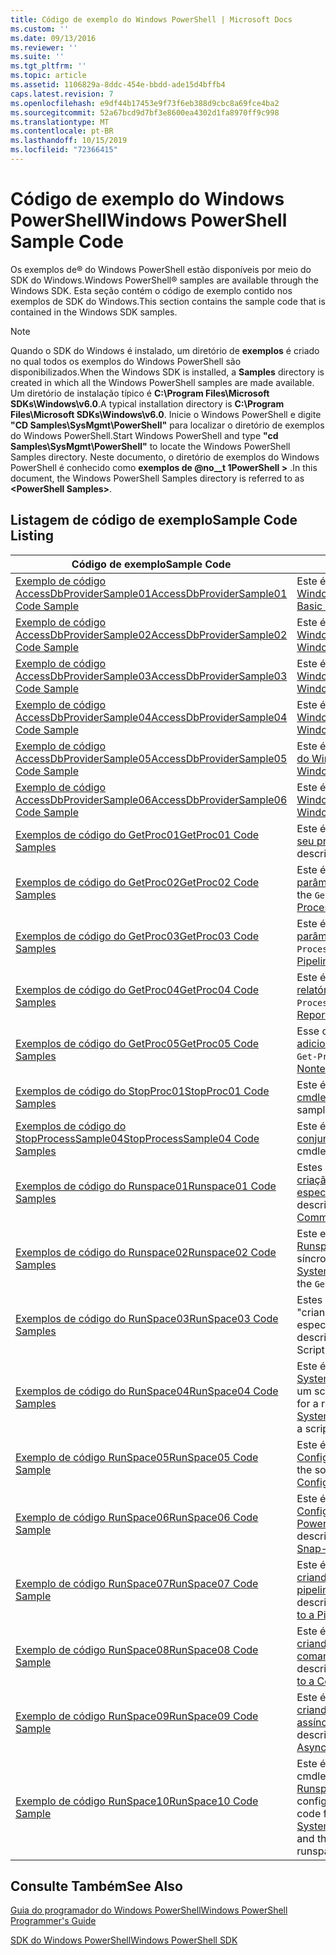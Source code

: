 ```yaml
---
title: Código de exemplo do Windows PowerShell | Microsoft Docs
ms.custom: ''
ms.date: 09/13/2016
ms.reviewer: ''
ms.suite: ''
ms.tgt_pltfrm: ''
ms.topic: article
ms.assetid: 1106829a-8ddc-454e-bbdd-ade15d4bffb4
caps.latest.revision: 7
ms.openlocfilehash: e9df44b17453e9f73f6eb388d9cbc8a69fce4ba2
ms.sourcegitcommit: 52a67bcd9d7bf3e8600ea4302d1fa8970ff9c998
ms.translationtype: MT
ms.contentlocale: pt-BR
ms.lasthandoff: 10/15/2019
ms.locfileid: "72366415"
---
```

# <a name="windows-powershell-sample-code"></a><span data-ttu-id="4e2bf-102">Código de exemplo do Windows PowerShell</span><span class="sxs-lookup"><span data-stu-id="4e2bf-102">Windows PowerShell Sample Code</span></span>

<span data-ttu-id="4e2bf-103">Os exemplos de® do Windows PowerShell estão disponíveis por meio do SDK do Windows.</span><span class="sxs-lookup"><span data-stu-id="4e2bf-103">Windows PowerShell® samples are available through the Windows SDK.</span></span> <span data-ttu-id="4e2bf-104">Esta seção contém o código de exemplo contido nos exemplos de SDK do Windows.</span><span class="sxs-lookup"><span data-stu-id="4e2bf-104">This section contains the sample code that is contained in the Windows SDK samples.</span></span>

> [!NOTE]
> <span data-ttu-id="4e2bf-105">Quando o SDK do Windows é instalado, um diretório de **exemplos** é criado no qual todos os exemplos do Windows PowerShell são disponibilizados.</span><span class="sxs-lookup"><span data-stu-id="4e2bf-105">When the Windows SDK is installed, a **Samples** directory is created in which all the Windows PowerShell samples are made available.</span></span> <span data-ttu-id="4e2bf-106">Um diretório de instalação típico é **C:\Program Files\Microsoft SDKs\Windows\v6.0**.</span><span class="sxs-lookup"><span data-stu-id="4e2bf-106">A typical installation directory is **C:\Program Files\Microsoft SDKs\Windows\v6.0**.</span></span>
> <span data-ttu-id="4e2bf-107">Inicie o Windows PowerShell e digite **"CD Samples\SysMgmt\PowerShell"** para localizar o diretório de exemplos do Windows PowerShell.</span><span class="sxs-lookup"><span data-stu-id="4e2bf-107">Start Windows PowerShell and type **"cd Samples\SysMgmt\PowerShell"** to locate the Windows PowerShell Samples directory.</span></span> <span data-ttu-id="4e2bf-108">Neste documento, o diretório de exemplos do Windows PowerShell é conhecido como **exemplos de @no__t 1PowerShell >** .</span><span class="sxs-lookup"><span data-stu-id="4e2bf-108">In this document, the Windows PowerShell Samples directory is referred to as **\<PowerShell Samples>**.</span></span>

## <a name="sample-code-listing"></a><span data-ttu-id="4e2bf-109">Listagem de código de exemplo</span><span class="sxs-lookup"><span data-stu-id="4e2bf-109">Sample Code Listing</span></span>

|<span data-ttu-id="4e2bf-110">Código de exemplo</span><span class="sxs-lookup"><span data-stu-id="4e2bf-110">Sample Code</span></span>|<span data-ttu-id="4e2bf-111">Descrição</span><span class="sxs-lookup"><span data-stu-id="4e2bf-111">Description</span></span>|
|-----------------|-----------------|
|[<span data-ttu-id="4e2bf-112">Exemplo de código AccessDbProviderSample01</span><span class="sxs-lookup"><span data-stu-id="4e2bf-112">AccessDbProviderSample01 Code Sample</span></span>](./accessdbprovidersample01-code-sample.md)|<span data-ttu-id="4e2bf-113">Este é o provedor descrito em [criando um provedor básico do Windows PowerShell](./creating-a-basic-windows-powershell-provider.md).</span><span class="sxs-lookup"><span data-stu-id="4e2bf-113">This is the provider described in [Creating a Basic Windows PowerShell Provider](./creating-a-basic-windows-powershell-provider.md).</span></span>|
|[<span data-ttu-id="4e2bf-114">Exemplo de código AccessDbProviderSample02</span><span class="sxs-lookup"><span data-stu-id="4e2bf-114">AccessDbProviderSample02 Code Sample</span></span>](./accessdbprovidersample02-code-sample.md)|<span data-ttu-id="4e2bf-115">Este é o provedor descrito em [criando um provedor de unidade do Windows PowerShell](./creating-a-windows-powershell-drive-provider.md).</span><span class="sxs-lookup"><span data-stu-id="4e2bf-115">This is the provider described in [Creating a Windows PowerShell Drive Provider](./creating-a-windows-powershell-drive-provider.md).</span></span>|
|[<span data-ttu-id="4e2bf-116">Exemplo de código AccessDbProviderSample03</span><span class="sxs-lookup"><span data-stu-id="4e2bf-116">AccessDbProviderSample03 Code Sample</span></span>](./accessdbprovidersample03-code-sample.md)|<span data-ttu-id="4e2bf-117">Este é o provedor descrito em [criando um provedor de item do Windows PowerShell](./creating-a-windows-powershell-item-provider.md).</span><span class="sxs-lookup"><span data-stu-id="4e2bf-117">This is the provider described in [Creating a Windows PowerShell Item Provider](./creating-a-windows-powershell-item-provider.md).</span></span>|
|[<span data-ttu-id="4e2bf-118">Exemplo de código AccessDbProviderSample04</span><span class="sxs-lookup"><span data-stu-id="4e2bf-118">AccessDbProviderSample04 Code Sample</span></span>](./accessdbprovidersample04-code-sample.md)|<span data-ttu-id="4e2bf-119">Este é o provedor descrito em [criando um provedor de contêiner do Windows PowerShell](./creating-a-windows-powershell-container-provider.md).</span><span class="sxs-lookup"><span data-stu-id="4e2bf-119">This is the provider described in [Creating a Windows PowerShell Container Provider](./creating-a-windows-powershell-container-provider.md).</span></span>|
|[<span data-ttu-id="4e2bf-120">Exemplo de código AccessDbProviderSample05</span><span class="sxs-lookup"><span data-stu-id="4e2bf-120">AccessDbProviderSample05 Code Sample</span></span>](./accessdbprovidersample05-code-sample.md)|<span data-ttu-id="4e2bf-121">Este é o provedor descrito em [criando um provedor de navegação do Windows PowerShell](./creating-a-windows-powershell-navigation-provider.md).</span><span class="sxs-lookup"><span data-stu-id="4e2bf-121">This is the provider described in [Creating a Windows PowerShell Navigation Provider](./creating-a-windows-powershell-navigation-provider.md).</span></span>|
|[<span data-ttu-id="4e2bf-122">Exemplo de código AccessDbProviderSample06</span><span class="sxs-lookup"><span data-stu-id="4e2bf-122">AccessDbProviderSample06 Code Sample</span></span>](./accessdbprovidersample06-code-sample.md)|<span data-ttu-id="4e2bf-123">Este é o provedor descrito em [criando um provedor de conteúdo do Windows PowerShell](./creating-a-windows-powershell-content-provider.md).</span><span class="sxs-lookup"><span data-stu-id="4e2bf-123">This is the provider described in [Creating a Windows PowerShell Content Provider](./creating-a-windows-powershell-content-provider.md).</span></span>|
|[<span data-ttu-id="4e2bf-124">Exemplos de código do GetProc01</span><span class="sxs-lookup"><span data-stu-id="4e2bf-124">GetProc01 Code Samples</span></span>](./getproc01-code-samples.md)|<span data-ttu-id="4e2bf-125">Este é o exemplo de cmdlet `Get-Process` básico descrito em [criando seu primeiro cmdlet](../cmdlet/creating-a-cmdlet-without-parameters.md).</span><span class="sxs-lookup"><span data-stu-id="4e2bf-125">This is the basic `Get-Process` cmdlet sample described in [Creating Your First Cmdlet](../cmdlet/creating-a-cmdlet-without-parameters.md).</span></span>|
|[<span data-ttu-id="4e2bf-126">Exemplos de código do GetProc02</span><span class="sxs-lookup"><span data-stu-id="4e2bf-126">GetProc02 Code Samples</span></span>](./getproc02-code-samples.md)|<span data-ttu-id="4e2bf-127">Este é o exemplo de cmdlet `Get-Process` descrito em [adicionando parâmetros que processam a entrada de linha de comando](../cmdlet/adding-parameters-that-process-command-line-input.md).</span><span class="sxs-lookup"><span data-stu-id="4e2bf-127">This is the `Get-Process` cmdlet sample described in [Adding Parameters that Process Command-Line Input](../cmdlet/adding-parameters-that-process-command-line-input.md).</span></span>|
|[<span data-ttu-id="4e2bf-128">Exemplos de código do GetProc03</span><span class="sxs-lookup"><span data-stu-id="4e2bf-128">GetProc03 Code Samples</span></span>](./getproc03-code-samples.md)|<span data-ttu-id="4e2bf-129">Este é o exemplo de cmdlet `Get-Process` descrito em [adicionando parâmetros que processam a entrada de pipeline](../cmdlet/adding-parameters-that-process-pipeline-input.md).</span><span class="sxs-lookup"><span data-stu-id="4e2bf-129">This is the `Get-Process` cmdlet sample described in [Adding Parameters that Process Pipeline Input](../cmdlet/adding-parameters-that-process-pipeline-input.md).</span></span>|
|[<span data-ttu-id="4e2bf-130">Exemplos de código do GetProc04</span><span class="sxs-lookup"><span data-stu-id="4e2bf-130">GetProc04 Code Samples</span></span>](./getproc04-code-samples.md)|<span data-ttu-id="4e2bf-131">Este é o exemplo de cmdlet `Get-Process` descrito em [adicionando relatórios de erros não finalizados ao seu cmdlet](../cmdlet/adding-non-terminating-error-reporting-to-your-cmdlet.md).</span><span class="sxs-lookup"><span data-stu-id="4e2bf-131">This is the `Get-Process` cmdlet sample described in [Adding Nonterminating Error Reporting to Your Cmdlet](../cmdlet/adding-non-terminating-error-reporting-to-your-cmdlet.md).</span></span>|
|[<span data-ttu-id="4e2bf-132">Exemplos de código do GetProc05</span><span class="sxs-lookup"><span data-stu-id="4e2bf-132">GetProc05 Code Samples</span></span>](./getproc05-code-samples.md)|<span data-ttu-id="4e2bf-133">Esse cmdlet `Get-Process` é semelhante ao cmdlet descrito em [adicionando relatórios de erros não finalizados ao seu cmdlet](../cmdlet/adding-non-terminating-error-reporting-to-your-cmdlet.md).</span><span class="sxs-lookup"><span data-stu-id="4e2bf-133">This `Get-Process` cmdlet is similar to the cmdlet described in [Adding Nonterminating Error Reporting to Your Cmdlet](../cmdlet/adding-non-terminating-error-reporting-to-your-cmdlet.md).</span></span>|
|[<span data-ttu-id="4e2bf-134">Exemplos de código do StopProc01</span><span class="sxs-lookup"><span data-stu-id="4e2bf-134">StopProc01 Code Samples</span></span>](./stopproc01-code-samples.md)|<span data-ttu-id="4e2bf-135">Este é o exemplo de cmdlet `Stop-Process` descrito em [criando um cmdlet que modifica o sistema](../cmdlet/creating-a-cmdlet-that-modifies-the-system.md).</span><span class="sxs-lookup"><span data-stu-id="4e2bf-135">This is the `Stop-Process` cmdlet sample described in [Creating a Cmdlet That Modifies the System](../cmdlet/creating-a-cmdlet-that-modifies-the-system.md).</span></span>|
|[<span data-ttu-id="4e2bf-136">Exemplos de código do StopProcessSample04</span><span class="sxs-lookup"><span data-stu-id="4e2bf-136">StopProcessSample04 Code Samples</span></span>](./stopprocesssample04-code-samples.md)|<span data-ttu-id="4e2bf-137">Este é o exemplo de cmdlet `Stop-Process` descrito em [Adicionando conjuntos de parâmetros a um cmdlet](../cmdlet/adding-parameter-sets-to-a-cmdlet.md).</span><span class="sxs-lookup"><span data-stu-id="4e2bf-137">This is the `Stop-Process` cmdlet sample described in [Adding Parameter Sets to a Cmdlet](../cmdlet/adding-parameter-sets-to-a-cmdlet.md).</span></span>|
|[<span data-ttu-id="4e2bf-138">Exemplos de código do Runspace01</span><span class="sxs-lookup"><span data-stu-id="4e2bf-138">Runspace01 Code Samples</span></span>](./runspace01-code-samples.md)|<span data-ttu-id="4e2bf-139">Estes são os exemplos de código para o runspace descrito na [criação de um aplicativo de console que executa um comando especificado](/dotnet/csharp/programming-guide/inside-a-program/hello-world-your-first-program).</span><span class="sxs-lookup"><span data-stu-id="4e2bf-139">These are the code samples for the runspace described in [Creating a Console Application That Runs a Specified Command](/dotnet/csharp/programming-guide/inside-a-program/hello-world-your-first-program).</span></span>|
|[<span data-ttu-id="4e2bf-140">Exemplos de código do Runspace02</span><span class="sxs-lookup"><span data-stu-id="4e2bf-140">Runspace02 Code Samples</span></span>](./runspace02-code-samples.md)|<span data-ttu-id="4e2bf-141">Este exemplo usa a classe [System. Management. Automation. Runspaceinvoke](/dotnet/api/System.Management.Automation.RunspaceInvoke) para executar o cmdlet `Get-Process` de forma síncrona.</span><span class="sxs-lookup"><span data-stu-id="4e2bf-141">This sample uses the [System.Management.Automation.Runspaceinvoke](/dotnet/api/System.Management.Automation.RunspaceInvoke) class to execute the `Get-Process` cmdlet synchronously.</span></span>|
|[<span data-ttu-id="4e2bf-142">Exemplos de código do RunSpace03</span><span class="sxs-lookup"><span data-stu-id="4e2bf-142">RunSpace03 Code Samples</span></span>](./runspace03-code-samples.md)|<span data-ttu-id="4e2bf-143">Estes são os exemplos de código para o runspace descrito em "criando um aplicativo de console que executa um script especificado".</span><span class="sxs-lookup"><span data-stu-id="4e2bf-143">These are the code samples for the runspace described in "Creating a Console Application That Runs a Specified Script".</span></span>|
|[<span data-ttu-id="4e2bf-144">Exemplos de código do RunSpace04</span><span class="sxs-lookup"><span data-stu-id="4e2bf-144">RunSpace04 Code Samples</span></span>](./runspace04-code-samples.md)|<span data-ttu-id="4e2bf-145">Este é um exemplo de código para um runspace que usa a classe [System. Management. Automation. Runspaceinvoke](/dotnet/api/System.Management.Automation.RunspaceInvoke) para executar um script que gera um erro de encerramento.</span><span class="sxs-lookup"><span data-stu-id="4e2bf-145">This is a code sample for a runspace that uses the [System.Management.Automation.Runspaceinvoke](/dotnet/api/System.Management.Automation.RunspaceInvoke) class to execute a script that generates a terminating error.</span></span>|
|[<span data-ttu-id="4e2bf-146">Exemplo de código RunSpace05</span><span class="sxs-lookup"><span data-stu-id="4e2bf-146">RunSpace05 Code Sample</span></span>](./runspace05-code-sample.md)|<span data-ttu-id="4e2bf-147">Este é o código-fonte para o exemplo de Runspace05 descrito em [Configurando um runspace usando RunspaceConfiguration](https://msdn.microsoft.com/en-us/42681d19-2d05-4975-befd-afb1990e79b2).</span><span class="sxs-lookup"><span data-stu-id="4e2bf-147">This is the source code for the Runspace05 sample described in [Configuring a Runspace Using RunspaceConfiguration](https://msdn.microsoft.com/en-us/42681d19-2d05-4975-befd-afb1990e79b2).</span></span>|
|[<span data-ttu-id="4e2bf-148">Exemplo de código RunSpace06</span><span class="sxs-lookup"><span data-stu-id="4e2bf-148">RunSpace06 Code Sample</span></span>](./runspace06-code-sample.md)|<span data-ttu-id="4e2bf-149">Este é o código-fonte para o exemplo de Runspace06 descrito em [Configurando um runspace usando um snap-in do Windows PowerShell](https://msdn.microsoft.com/en-us/a7289ee8-9732-49ee-91c7-d533e9538b83).</span><span class="sxs-lookup"><span data-stu-id="4e2bf-149">This is the source code for the Runspace06 sample described in [Configuring a Runspace Using a Windows PowerShell Snap-in](https://msdn.microsoft.com/en-us/a7289ee8-9732-49ee-91c7-d533e9538b83).</span></span>|
|[<span data-ttu-id="4e2bf-150">Exemplo de código RunSpace07</span><span class="sxs-lookup"><span data-stu-id="4e2bf-150">RunSpace07 Code Sample</span></span>](./runspace07-code-sample.md)|<span data-ttu-id="4e2bf-151">Este é o código-fonte para o exemplo de Runspace07 descrito em [criando um aplicativo de console que adiciona comandos a um pipeline](https://msdn.microsoft.com/en-us/01eb7808-e97b-4905-80be-9e2fa38c262e).</span><span class="sxs-lookup"><span data-stu-id="4e2bf-151">This is the source code for the Runspace07 sample described in [Creating a Console Application That Adds Commands to a Pipeline](https://msdn.microsoft.com/en-us/01eb7808-e97b-4905-80be-9e2fa38c262e).</span></span>|
|[<span data-ttu-id="4e2bf-152">Exemplo de código RunSpace08</span><span class="sxs-lookup"><span data-stu-id="4e2bf-152">RunSpace08 Code Sample</span></span>](./runspace08-code-sample.md)|<span data-ttu-id="4e2bf-153">Este é o código-fonte para o exemplo de Runspace08 descrito em [criando um aplicativo de console que adiciona parâmetros a um comando](https://msdn.microsoft.com/en-us/848b2b46-60f1-4a86-b448-cfc7c0cccfba).</span><span class="sxs-lookup"><span data-stu-id="4e2bf-153">This is the source code for the Runspace08 sample described in [Creating a Console Application That Adds Parameters to a Command](https://msdn.microsoft.com/en-us/848b2b46-60f1-4a86-b448-cfc7c0cccfba).</span></span>|
|[<span data-ttu-id="4e2bf-154">Exemplo de código RunSpace09</span><span class="sxs-lookup"><span data-stu-id="4e2bf-154">RunSpace09 Code Sample</span></span>](./runspace09-code-sample.md)|<span data-ttu-id="4e2bf-155">Este é o código-fonte para o exemplo de Runspace09 descrito em [criando um aplicativo de console que invoca um pipeline de forma assíncrona](https://msdn.microsoft.com/en-us/198c1c94-2a06-457e-93ce-c0d910618e47).</span><span class="sxs-lookup"><span data-stu-id="4e2bf-155">This is the source code for the Runspace09 sample described in [Creating a Console Application That Invokes a Pipeline Asynchronously](https://msdn.microsoft.com/en-us/198c1c94-2a06-457e-93ce-c0d910618e47).</span></span>|
|[<span data-ttu-id="4e2bf-156">Exemplo de código RunSpace10</span><span class="sxs-lookup"><span data-stu-id="4e2bf-156">RunSpace10 Code Sample</span></span>](./runspace10-code-sample.md)|<span data-ttu-id="4e2bf-157">Este é o código-fonte do exemplo Runspace10, que adiciona um cmdlet a [System. Management. Automation. Runspaces. Runspaceconfiguration](/dotnet/api/System.Management.Automation.Runspaces.RunspaceConfiguration) e, em seguida, usa as informações de configuração modificadas para criar o runspace.</span><span class="sxs-lookup"><span data-stu-id="4e2bf-157">This is the source code for the Runspace10 sample, which adds a cmdlet to [System.Management.Automation.Runspaces.Runspaceconfiguration](/dotnet/api/System.Management.Automation.Runspaces.RunspaceConfiguration) and then uses the modified configuration information to create the runspace.</span></span>|

## <a name="see-also"></a><span data-ttu-id="4e2bf-158">Consulte Também</span><span class="sxs-lookup"><span data-stu-id="4e2bf-158">See Also</span></span>

[<span data-ttu-id="4e2bf-159">Guia do programador do Windows PowerShell</span><span class="sxs-lookup"><span data-stu-id="4e2bf-159">Windows PowerShell Programmer's Guide</span></span>](./windows-powershell-programmer-s-guide.md)

[<span data-ttu-id="4e2bf-160">SDK do Windows PowerShell</span><span class="sxs-lookup"><span data-stu-id="4e2bf-160">Windows PowerShell SDK</span></span>](../windows-powershell-reference.md)